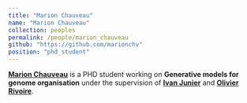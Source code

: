 ```yaml
---
title: "Marion Chauveau"
name: "Marion Chauveau"
collection: peoples
permalink: /people/marion_chauveau
github: "https://github.com/marionchv"
position: "phd_student"
---
```


**[Marion Chauveau](https://www.timc.fr/marion-chauveau)** is a PHD student working on **Generative models for genome organisation** under the supervision of **[Ivan Junier](https://www.timc.fr/en/ivan-junier)** and **[Olivier Rivoire](http://statbio.net/index.html)**.
